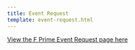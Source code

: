 ```yaml
---
title: Event Request
template: event-request.html
---
```


[View the F Prime Event Request page here](https://fprime.jpl.nasa.gov/latest/events/event-request)